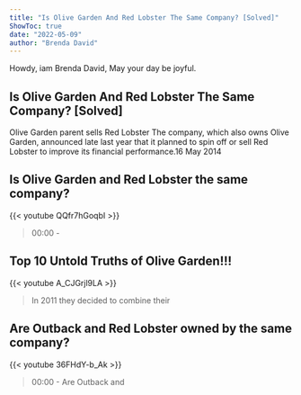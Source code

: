 ```yaml
---
title: "Is Olive Garden And Red Lobster The Same Company? [Solved]"
ShowToc: true 
date: "2022-05-09"
author: "Brenda David" 
---
```


Howdy, iam Brenda David, May your day be joyful.
## Is Olive Garden And Red Lobster The Same Company? [Solved]
Olive Garden parent sells Red Lobster The company, which also owns Olive Garden, announced late last year that it planned to spin off or sell Red Lobster to improve its financial performance.16 May 2014

## Is Olive Garden and Red Lobster the same company?
{{< youtube QQfr7hGoqbI >}}
>00:00 - 

## Top 10 Untold Truths of Olive Garden!!!
{{< youtube A_CJGrjl9LA >}}
>In 2011 they decided to combine their 

## Are Outback and Red Lobster owned by the same company?
{{< youtube 36FHdY-b_Ak >}}
>00:00 - Are Outback and 


